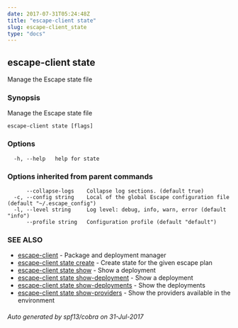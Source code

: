 ```yaml
---
date: 2017-07-31T05:24:48Z
title: "escape-client state"
slug: escape-client_state
type: "docs"
---
```

## escape-client state

Manage the Escape state file

### Synopsis


Manage the Escape state file

```
escape-client state [flags]
```

### Options

```
  -h, --help   help for state
```

### Options inherited from parent commands

```
      --collapse-logs    Collapse log sections. (default true)
  -c, --config string    Local of the global Escape configuration file (default "~/.escape_config")
  -l, --level string     Log level: debug, info, warn, error (default "info")
      --profile string   Configuration profile (default "default")
```

### SEE ALSO
* [escape-client](../escape-client/)	 - Package and deployment manager
* [escape-client state create](../escape-client_state_create/)	 - Create state for the given escape plan
* [escape-client state show](../escape-client_state_show/)	 - Show a deployment
* [escape-client state show-deployment](../escape-client_state_show-deployment/)	 - Show a deployment
* [escape-client state show-deployments](../escape-client_state_show-deployments/)	 - Show the deployments
* [escape-client state show-providers](../escape-client_state_show-providers/)	 - Show the providers available in the environment

###### Auto generated by spf13/cobra on 31-Jul-2017
